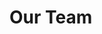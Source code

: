 # Our Team

<VPTeamMembers size="small" :members="members" />

<script setup>
import { VPTeamMembers } from 'vitepress/theme'

const members = [
  // https://github.com/vuejs/vitepress/issues/738
  // When finished, change opschneckles "twitter" to a web icon

  {
    avatar: 'https://avatars.githubusercontent.com/u/69014593',
    name: 'FrederoxDev',
    title: 'Project Lead',
    links: [
      { icon: 'github', link: 'https://github.com/FrederoxDev' },
      { icon: 'twitter', link: 'https://twitter.com/FrederoxDev' }
    ]
  },
  {
    avatar: "https://avatars.githubusercontent.com/u/80198925",
    name: "opschnecke",
    title: "German Translations",
    links: [
      { icon: "github", link: "https://github.com/opschnecke" }
    ]
  },
  {
    avatar: "https://avatars.githubusercontent.com/u/109596011",
    name: "Fawn24",
    title: "French Translations",
    links: [
      { icon: "github", link: "https://github.com/Fawn24" },
    ]
  },
  {
    avatar: "https://avatars.githubusercontent.com/u/109593841",
    name: "Sonichec0",
    title: "Russian Translations",
    links: [
      { icon: "github", link: "https://github.com/Sonichec0" },
    ]
  },
  {
    avatar: "https://cdn.discordapp.com/avatars/740594647461658697/9c947d74fb918f0340f3fe446954c6f2.webp",
    name: "Kurama",
    title: "Italian Translations"
  }
]
</script>
